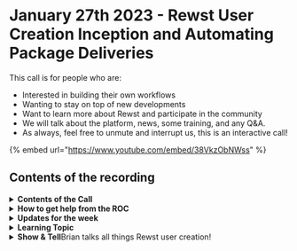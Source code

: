 # January 27th 2023 - Rewst User Creation Inception and Automating Package Deliveries

This call is for people who are:

* Interested in building their own workflows
* Wanting to stay on top of new developments
* Want to learn more about Rewst and participate in the community
* We will talk about the platform, news, some training, and any Q\&A.
* As always, feel free to unmute and interrupt us, this is an interactive call!

{% embed url="https://www.youtube.com/embed/38VkzObNWss" %}

## Contents of the recording

<details>

<summary><strong>Contents of the Call</strong></summary>

Nick kicks off our call with some updates from our Development Team and talks through recent product releases including the recent cloning engine release and the ability to add additional conditions in forms.

Next, we heard you like Rewst so Brian from Karpel Solutions walks through a Rewst workflow to create Rewst users in Rewst.

After that, our sole light mode power user, Mendy from Intellicomp, shows off his bright idea for tracking packages using Rewst.

He's met with glowing reviews after showing how he handles pagination in some of his custom integrations with blinding speed.

Tim takes us through our last topic of the day, covering a recap of Options Generator workflows and how they can be used to provide dynamic options in forms.

As always, we take some time to answer questions and comments from the community!

</details>

<details>

<summary><strong>How to get help from the ROC</strong></summary>

How to get help - Engage the ROC in Slack - Email support coming soon! - \[FUTURE] Live chat in the app - Would this be helpful to people? - Documentation - https://rewst.help - Feature Requests - https://rewst.canny.io/

</details>

<details>

<summary><strong>Updates for the week</strong></summary>

* Check out the release notes here

</details>

<details>

<summary><strong>Learning Topic</strong></summary>



</details>

<details>

<summary><strong>Show &#x26; Tell</strong>Brian talks all things Rewst user creation!</summary>



</details>
